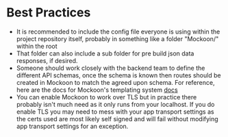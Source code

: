 # Best Practices

- It is recommended to include the config file everyone is using within the project repository itself, probably in something like a folder "Mockoon/" within the root
- That folder can also include a sub folder for pre build json data responses, if desired.
- Someone should work closely with the backend team to define the different API schemas, once the schema is known then routes should be created in Mockoon to match the agreed upon schema. For reference, here are the docs for Mockoon's templating system [docs](https://mockoon.com/docs/latest/templating/overview/)
- You can enable Mockoon to work over TLS but in practice there probably isn't much need as it only runs from your localhost. If you do enable TLS you may need to mess with your app transport settings as the certs used are most likely self signed and will fail without modifying app transport settings for an exception.